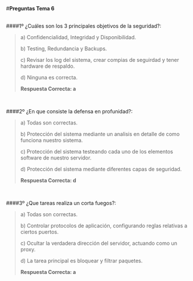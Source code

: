 ﻿#**Preguntas  Tema 6**</br></br>

####1º ¿Cuáles son los 3 principales objetivos de la seguridad?:

> a) Confidencialidad, Integridad y Disponibilidad.
>
> b) Testing, Redundancia y Backups. 
>
> c) Revisar los log del sistema, crear compias de seguirdad y tener hardware de respaldo. 
>
> d) Ninguna es correcta.
> 
>**Respuesta Correcta: a**
</br>

####2º ¿En que consiste la defensa en profunidad?:

> a) Todas son correctas.
>
> b) Protección del sistema mediante un analisis en detalle de como funciona nuestro sistema.
>
> c) Protección del sistema testeando cada uno de los elementos software de nuestro servidor.
>
> d) Protección del sistema mediante diferentes capas de seguridad.
> 
>**Respuesta Correcta: d**
</br>

####3º ¿Que tareas realiza un corta fuegos?:

> a) Todas son correctas.
>
> b) Controlar protocolos de aplicación, configurando reglas relativas a
ciertos puertos.
>
> c) Ocultar la verdadera dirección del servidor, actuando
como un proxy.
>
> d) La tarea principal es bloquear y filtrar paquetes.
> 
>**Respuesta Correcta: a**
</br>


